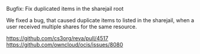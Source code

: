 Bugfix: Fix duplicated items in the sharejail root

We fixed a bug, that caused duplicate items to listed in the sharejail, when
a user received multiple shares for the same resource.

https://github.com/cs3org/reva/pull/4517  
https://github.com/owncloud/ocis/issues/8080
